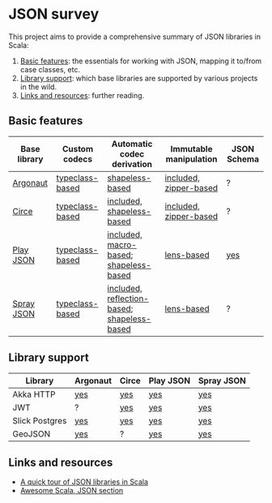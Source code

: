 # JSON survey

This project aims to provide a comprehensive summary of JSON libraries in Scala:

1. [Basic features](#basic-features): the essentials for working with JSON, mapping it to/from case classes, etc.
2. [Library support](#library-support): which base libraries are supported by various projects in the wild.
3. [Links and resources](#links-and-resources): further reading.

## Basic features

| Base library | Custom codecs | Automatic codec derivation | Immutable manipulation | JSON Schema |
| --- | --- | --- | --- | --- |
| [Argonaut][10] | [typeclass-based][16] | [shapeless-based][14] | [included, zipper-based][11] | ? |
| [Circe][20] | [typeclass-based][20] | [included, shapeless-based][20] | [included, zipper-based][20] | ? |
| [Play JSON][1] | [typeclass-based][17] | [included, macro-based][2]; [shapeless-based][3] | [lens-based][4] | [yes][5] |
| [Spray JSON][12] | [typeclass-based][12] | [included, reflection-based][12]; [shapeless-based][13] | [lens-based][15] | ? |

## Library support

| Library | Argonaut | Circe | Play JSON | Spray JSON |
| --- | --- | --- | --- | --- |
| Akka HTTP | [yes][6] | [yes][6] | [yes][6] | [yes][6]
| JWT | ? | [yes][7] | [yes][7] | [yes][7] |
| Slick Postgres | [yes][8] | [yes][8] | [yes][8] | [yes][8] |
| GeoJSON | [yes][19] | ? | [yes][9] | [yes][18] |

## Links and resources

* [A quick tour of JSON libraries in Scala](http://manuel.bernhardt.io/2015/11/06/a-quick-tour-of-json-libraries-in-scala/)
* [Awesome Scala, JSON section](https://github.com/lauris/awesome-scala#json)


[1]: https://www.playframework.com/documentation/2.5.x/ScalaJson
[2]: https://www.playframework.com/documentation/2.5.x/ScalaJsonAutomated
[3]: https://github.com/julienrf/play-json-derived-codecs
[4]: https://github.com/mandubian/play-json-zipper
[5]: https://github.com/eclipsesource/play-json-schema-validator
[6]: https://github.com/hseeberger/akka-http-json
[7]: https://github.com/pauldijou/jwt-scala
[8]: https://github.com/tminglei/slick-pg
[9]: https://github.com/jroper/play-geojson
[10]: http://argonaut.io/
[11]: http://argonaut.io/doc/zipper/
[12]: https://github.com/spray/spray-json
[13]: https://github.com/fommil/spray-json-shapeless
[14]: https://github.com/alexarchambault/argonaut-shapeless
[15]: https://github.com/jrudolph/json-lenses
[16]: http://argonaut.io/doc/codec/
[17]: https://www.playframework.com/documentation/2.5.x/ScalaJsonCombinators
[18]: https://github.com/MonsantoCo/mwundo
[19]: https://github.com/shiplog/argonaut-geojson
[20]: https://github.com/travisbrown/circe

